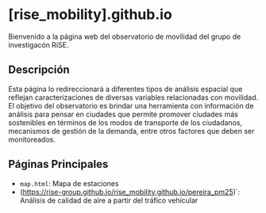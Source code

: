 # [rise_mobility].github.io

Bienvenido a la página web del observatorio de movilidad del grupo de investigacón RiSE.

## Descripción

Esta página lo redireccionará a diferentes tipos de análisis espacial que reflejan caracterizaciones de diversas variables relacionadas con movilidad. El objetivo del observatorio es brindar una herramienta con información de análisis para pensar en ciudades que permite promover ciudades más sostenibles en términos de los modos de transporte de los ciudadanos, mecanismos de gestión de la demanda, entre otros factores que deben ser monitoreados.

## Páginas Principales
- `map.html`: Mapa de estaciones
- (https://rise-group.github.io/rise_mobility.github.io/pereira_pm25)`: Análisis de calidad de aire a partir del tráfico vehícular
